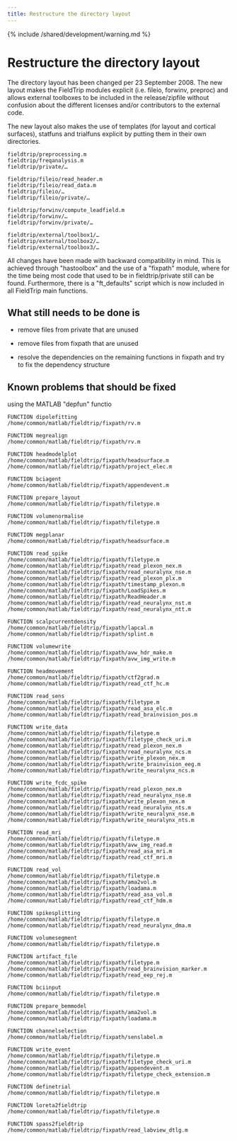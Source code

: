 ```yaml
---
title: Restructure the directory layout
---
```


{% include /shared/development/warning.md %}

# Restructure the directory layout

The directory layout has been changed per 23 September 2008. The new layout makes the FieldTrip modules explicit (i.e. fileio, forwinv, preproc) and allows external toolboxes to be included in the release/zipfile without confusion about the different licenses and/or contributors to the external code.

The new layout also makes the use of templates (for layout and cortical surfaces), statfuns and trialfuns explicit by putting them in their own directories.

    fieldtrip/preprocessing.m
    fieldtrip/freqanalysis.m
    fieldtrip/private/…

    fieldtrip/fileio/read_header.m
    fieldtrip/fileio/read_data.m
    fieldtrip/fileio/…
    fieldtrip/fileio/private/…

    fieldtrip/forwinv/compute_leadfield.m
    fieldtrip/forwinv/…
    fieldtrip/forwinv/private/…

    fieldtrip/external/toolbox1/…
    fieldtrip/external/toolbox2/…
    fieldtrip/external/toolbox3/…

All changes have been made with backward compatibility in mind. This is achieved through "hastoolbox" and the use of a "fixpath" module, where for the time being most code that used to be in fieldtrip/private still can be found. Furthermore, there is a "ft_defaults" script which is now included in all FieldTrip main functions.

## What still needs to be done is

- remove files from private that are unused

- remove files from fixpath that are unused

- resolve the dependencies on the remaining functions in fixpath and try to fix the dependency structure

## Known problems that should be fixed

using the MATLAB "depfun" functio

    FUNCTION dipolefitting
    /home/common/matlab/fieldtrip/fixpath/rv.m

    FUNCTION megrealign
    /home/common/matlab/fieldtrip/fixpath/rv.m

    FUNCTION headmodelplot
    /home/common/matlab/fieldtrip/fixpath/headsurface.m
    /home/common/matlab/fieldtrip/fixpath/project_elec.m

    FUNCTION bciagent
    /home/common/matlab/fieldtrip/fixpath/appendevent.m

    FUNCTION prepare_layout
    /home/common/matlab/fieldtrip/fixpath/filetype.m

    FUNCTION volumenormalise
    /home/common/matlab/fieldtrip/fixpath/filetype.m

    FUNCTION megplanar
    /home/common/matlab/fieldtrip/fixpath/headsurface.m

    FUNCTION read_spike
    /home/common/matlab/fieldtrip/fixpath/filetype.m
    /home/common/matlab/fieldtrip/fixpath/read_plexon_nex.m
    /home/common/matlab/fieldtrip/fixpath/read_neuralynx_nse.m
    /home/common/matlab/fieldtrip/fixpath/read_plexon_plx.m
    /home/common/matlab/fieldtrip/fixpath/timestamp_plexon.m
    /home/common/matlab/fieldtrip/fixpath/LoadSpikes.m
    /home/common/matlab/fieldtrip/fixpath/ReadHeader.m
    /home/common/matlab/fieldtrip/fixpath/read_neuralynx_nst.m
    /home/common/matlab/fieldtrip/fixpath/read_neuralynx_ntt.m

    FUNCTION scalpcurrentdensity
    /home/common/matlab/fieldtrip/fixpath/lapcal.m
    /home/common/matlab/fieldtrip/fixpath/splint.m

    FUNCTION volumewrite
    /home/common/matlab/fieldtrip/fixpath/avw_hdr_make.m
    /home/common/matlab/fieldtrip/fixpath/avw_img_write.m

    FUNCTION headmovement
    /home/common/matlab/fieldtrip/fixpath/ctf2grad.m
    /home/common/matlab/fieldtrip/fixpath/read_ctf_hc.m

    FUNCTION read_sens
    /home/common/matlab/fieldtrip/fixpath/filetype.m
    /home/common/matlab/fieldtrip/fixpath/read_asa_elc.m
    /home/common/matlab/fieldtrip/fixpath/read_brainvision_pos.m

    FUNCTION write_data
    /home/common/matlab/fieldtrip/fixpath/filetype.m
    /home/common/matlab/fieldtrip/fixpath/filetype_check_uri.m
    /home/common/matlab/fieldtrip/fixpath/read_plexon_nex.m
    /home/common/matlab/fieldtrip/fixpath/read_neuralynx_ncs.m
    /home/common/matlab/fieldtrip/fixpath/write_plexon_nex.m
    /home/common/matlab/fieldtrip/fixpath/write_brainvision_eeg.m
    /home/common/matlab/fieldtrip/fixpath/write_neuralynx_ncs.m

    FUNCTION write_fcdc_spike
    /home/common/matlab/fieldtrip/fixpath/read_plexon_nex.m
    /home/common/matlab/fieldtrip/fixpath/read_neuralynx_nse.m
    /home/common/matlab/fieldtrip/fixpath/write_plexon_nex.m
    /home/common/matlab/fieldtrip/fixpath/read_neuralynx_nts.m
    /home/common/matlab/fieldtrip/fixpath/write_neuralynx_nse.m
    /home/common/matlab/fieldtrip/fixpath/write_neuralynx_nts.m

    FUNCTION read_mri
    /home/common/matlab/fieldtrip/fixpath/filetype.m
    /home/common/matlab/fieldtrip/fixpath/avw_img_read.m
    /home/common/matlab/fieldtrip/fixpath/read_asa_mri.m
    /home/common/matlab/fieldtrip/fixpath/read_ctf_mri.m

    FUNCTION read_vol
    /home/common/matlab/fieldtrip/fixpath/filetype.m
    /home/common/matlab/fieldtrip/fixpath/ama2vol.m
    /home/common/matlab/fieldtrip/fixpath/loadama.m
    /home/common/matlab/fieldtrip/fixpath/read_asa_vol.m
    /home/common/matlab/fieldtrip/fixpath/read_ctf_hdm.m

    FUNCTION spikesplitting
    /home/common/matlab/fieldtrip/fixpath/filetype.m
    /home/common/matlab/fieldtrip/fixpath/read_neuralynx_dma.m

    FUNCTION volumesegment
    /home/common/matlab/fieldtrip/fixpath/filetype.m

    FUNCTION artifact_file
    /home/common/matlab/fieldtrip/fixpath/filetype.m
    /home/common/matlab/fieldtrip/fixpath/read_brainvision_marker.m
    /home/common/matlab/fieldtrip/fixpath/read_eep_rej.m

    FUNCTION bciinput
    /home/common/matlab/fieldtrip/fixpath/filetype.m

    FUNCTION prepare_bemmodel
    /home/common/matlab/fieldtrip/fixpath/ama2vol.m
    /home/common/matlab/fieldtrip/fixpath/loadama.m

    FUNCTION channelselection
    /home/common/matlab/fieldtrip/fixpath/senslabel.m

    FUNCTION write_event
    /home/common/matlab/fieldtrip/fixpath/filetype.m
    /home/common/matlab/fieldtrip/fixpath/filetype_check_uri.m
    /home/common/matlab/fieldtrip/fixpath/appendevent.m
    /home/common/matlab/fieldtrip/fixpath/filetype_check_extension.m

    FUNCTION definetrial
    /home/common/matlab/fieldtrip/fixpath/filetype.m

    FUNCTION loreta2fieldtrip
    /home/common/matlab/fieldtrip/fixpath/filetype.m

    FUNCTION spass2fieldtrip
    /home/common/matlab/fieldtrip/fixpath/read_labview_dtlg.m
